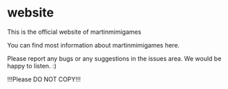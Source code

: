 # website
This is the official website of martinmimigames


You can find most information about martinmimigames here.


Please report any bugs or any suggestions in the issues area.
We would be happy to listen. :)


!!!Please DO NOT COPY!!!
